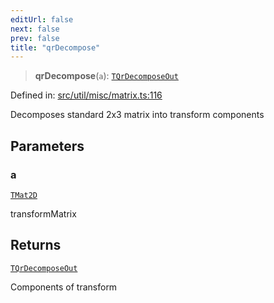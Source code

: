 ```yaml
---
editUrl: false
next: false
prev: false
title: "qrDecompose"
---
```


> **qrDecompose**(`a`): [`TQrDecomposeOut`](/api/fabric/namespaces/util/type-aliases/tqrdecomposeout/)

Defined in: [src/util/misc/matrix.ts:116](https://github.com/fabricjs/fabric.js/blob/9a792f4b7b8031f02ec7ea4ce8c99f810e45cfec/src/util/misc/matrix.ts#L116)

Decomposes standard 2x3 matrix into transform components

## Parameters

### a

[`TMat2D`](/api/type-aliases/tmat2d/)

transformMatrix

## Returns

[`TQrDecomposeOut`](/api/fabric/namespaces/util/type-aliases/tqrdecomposeout/)

Components of transform

